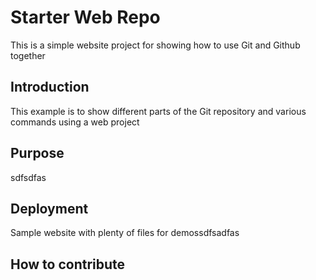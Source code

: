 # Starter Web Repo

This is a simple website project for showing how to use Git and Github together

## Introduction
This example is to show different parts of the Git repository and various commands using a web project

## Purpose
sdfsdfas

## Deployment

Sample website with plenty of files for demossdfsadfas

## How to contribute